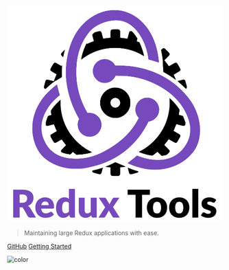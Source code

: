 [![logo](_media/logo-transparent.png ':size=200')](#main)

> Maintaining large Redux applications with ease.

[GitHub](https://github.com/lundegaard/redux-tools/)
[Getting Started](#main)

<!-- background color -->

![color](#f0f0f0)
